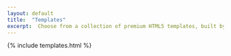 ```yaml
---
layout: default
title:  "Templates"
excerpt:  Choose from a collection of premium HTML5 templates, built by creators around the world.
---
```


{% include templates.html %}
